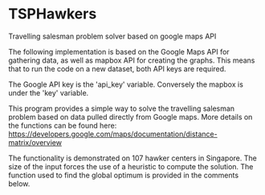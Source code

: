 # TSPHawkers
Travelling salesman problem solver based on google maps API

The following implementation is based on the Google Maps API for gathering data, as well as mapbox API for creating the graphs. This means that to run the code on a new dataset, both API keys are required. 

The Google API key is the 'api_key' variable. Conversely the mapbox is under the 'key' variable. 

This program provides a simple way to solve the travelling salesman problem based on data pulled directly from Google maps. More details on the functions can be found here: https://developers.google.com/maps/documentation/distance-matrix/overview

The functionality is demonstrated on 107 hawker centers in Singapore. The size of the input forces the use of a heuristic to compute the solution. The function used to find the global optimum is provided in the comments below.
